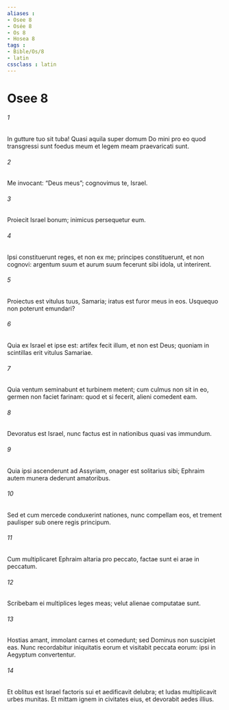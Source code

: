 ```yaml
---
aliases : 
- Osee 8
- Osée 8
- Os 8
- Hosea 8
tags : 
- Bible/Os/8
- latin
cssclass : latin
---
```


# Osee 8

###### 1
In gutture tuo sit tuba! Quasi aquila super domum Do mini pro eo quod transgressi sunt foedus meum et legem meam praevaricati sunt.
###### 2
Me invocant: “Deus meus”; cognovimus te, Israel.
###### 3
Proiecit Israel bonum; inimicus persequetur eum.
###### 4
Ipsi constituerunt reges, et non ex me; principes constituerunt, et non cognovi: argentum suum et aurum suum fecerunt sibi idola, ut interirent.
###### 5
Proiectus est vitulus tuus, Samaria; iratus est furor meus in eos. Usquequo non poterunt emundari?
###### 6
Quia ex Israel et ipse est: artifex fecit illum, et non est Deus; quoniam in scintillas erit vitulus Samariae.
###### 7
Quia ventum seminabunt et turbinem metent; cum culmus non sit in eo, germen non faciet farinam: quod et si fecerit, alieni comedent eam.
###### 8
Devoratus est Israel, nunc factus est in nationibus quasi vas immundum.
###### 9
Quia ipsi ascenderunt ad Assyriam, onager est solitarius sibi; Ephraim autem munera dederunt amatoribus.
###### 10
Sed et cum mercede conduxerint nationes, nunc compellam eos, et trement paulisper sub onere regis principum.
###### 11
Cum multiplicaret Ephraim altaria pro peccato, factae sunt ei arae in peccatum.
###### 12
Scribebam ei multiplices leges meas; velut alienae computatae sunt.
###### 13
Hostias amant, immolant carnes et comedunt; sed Dominus non suscipiet eas. Nunc recordabitur iniquitatis eorum et visitabit peccata eorum: ipsi in Aegyptum convertentur.
###### 14
Et oblitus est Israel factoris sui et aedificavit delubra; et Iudas multiplicavit urbes munitas. Et mittam ignem in civitates eius, et devorabit aedes illius.
